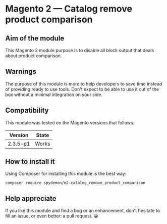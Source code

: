 # Magento 2 — Catalog remove product comparison

## Aim of the module

This Magento 2 module purpose is to disable all block output that deals about product comparison.

## Warnings

The purpose of this module is more to help developers to save time instead of providing ready to use tools.
Don't expect to be able to use it out of the box without a minimal integration on your side.

## Compatibility

This module was tested on the Magento versions that follows.

| Version | State |
| ------- | ----- |
| 2.3.5-p1 | Works |

## How to install it

Using Composer for installing this module is the best way:

```
composer require spydemon/m2-catalog_remove_product_comparison
```

## Help appreciate

If you like this module and find a bug or an enhancement, don't hesitate to fill an issue, or even better: a pull request. 😀